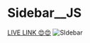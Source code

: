 # Sidebar__JS 
  <a href="aryan-ya.github.io/Sidebar_js/
     ">LIVE LINK 😍😍</a>
<img src="https://github.com/aryan-ya/Sidebar_js/assets/107910961/5552d696-1252-4264-9b4b-2f6cf6e32fc4" alt="SIdebar" srcset="">

